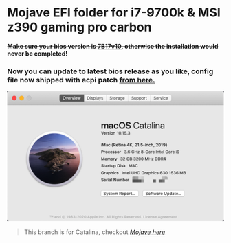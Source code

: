 # Mojave EFI folder for i7-9700k & MSI z390 gaming pro carbon

~~**Make sure your bios version is [7B17v10](http://download.msi.com/bos_exe/mb/7B17v10.zip), otherwise the installation would never be completed!**~~

### **Now you can update to latest bios release as you like, config file now shipped with acpi patch [from here.](https://www.tonymacx86.com/threads/fix-for-boot-hangs-after-bios-update-acpi-patch.275091)**

![catalina preview](./catalina.png)

> This branch is for Catalina, checkout [*Mojave here*](https://github.com/cangzhang/efi-for-9700k-msi-z390-gaming-pro-carbon/tree/mojave)
